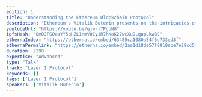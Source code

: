 ```yaml
---
edition: 1
title: "Understanding the Ethereum Blockchain Protocol"
description: "Ethereum's Vitalik Buterin presents on the intricacies of the Ethereum Blockchain Protocol."
youtubeUrl: "https://youtu.be/gjwr-7PgpN8"
ipfsHash: "QmQJFGQaaYY5qHZL1nmVQCyiR7hKoK27wcXu9LqupLkwBC"
ethernaIndex: "https://etherna.io/embed/63485ca1080a54f6d733ed3f"
ethernaPermalink: "https://etherna.io/embed/2aa1d18de57f8819abe7e29cc5fdc7467a97213acbd770f048194713d08e6085"
duration: 2298
expertise: "Advanced"
type: "Talk"
track: "Layer 1 Protocol"
keywords: []
tags: ['Layer 1 Protocol']
speakers: ['Vitalik Buterin']
---
```

